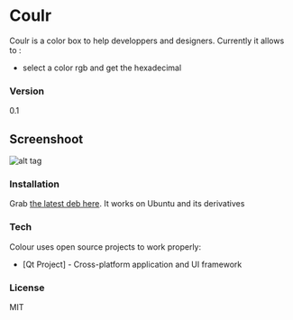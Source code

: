 # Coulr

Coulr is a color box to help developpers and designers. Currently it allows to :

  - select a color rgb and get the hexadecimal

### Version
0.1

## Screenshoot

![alt tag](http://pix.toile-libre.org/upload/original/1422642289.png)

### Installation

Grab [the latest deb here](https://github.com/Huluti/Coulr/releases).
It works on Ubuntu and its derivatives

### Tech

Colour uses open source projects to work properly:

* [Qt Project] - Cross-platform application and UI framework

### License

MIT
